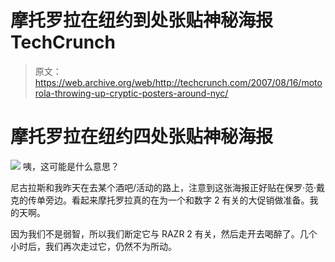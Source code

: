 # 摩托罗拉在纽约到处张贴神秘海报 TechCrunch

> 原文：<https://web.archive.org/web/http://techcrunch.com/2007/08/16/motorola-throwing-up-cryptic-posters-around-nyc/>

# 摩托罗拉在纽约四处张贴神秘海报

![](img/00ce1083c553209a226416142e8ebf22.png)
咦，这可能是什么意思？

尼古拉斯和我昨天在去某个酒吧/活动的路上，注意到这张海报正好贴在保罗·范·戴克的传单旁边。看起来摩托罗拉真的在为一个和数字 2 有关的大促销做准备。我的天啊。

因为我们不是弱智，所以我们断定它与 RAZR 2 有关，然后走开去喝醉了。几个小时后，我们再次走过它，仍然不为所动。